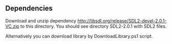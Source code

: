 Dependencies
------------

Download and unzip dependency http://libsdl.org/release/SDL2-devel-2.0.1-VC.zip
to this directory. You should see directory SDL2-2.0.1 with SDL2 files.

Alternatively you can download library by DownloadLibrary.ps1 script.
